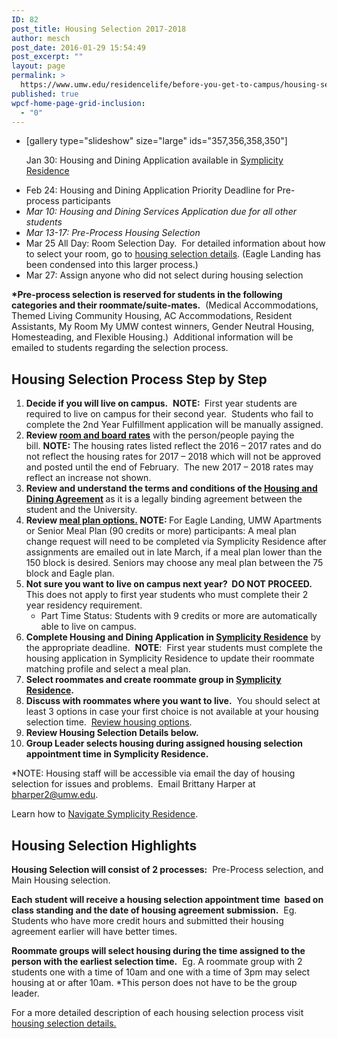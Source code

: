 ```yaml
---
ID: 82
post_title: Housing Selection 2017-2018
author: mesch
post_date: 2016-01-29 15:54:49
post_excerpt: ""
layout: page
permalink: >
  https://www.umw.edu/residencelife/before-you-get-to-campus/housing-selection/
published: true
wpcf-home-page-grid-inclusion:
  - "0"
---
```

<ul>
 	<li>[gallery type="slideshow" size="large" ids="357,356,358,350"]

Jan 30: Housing and Dining Application available in <a href="https://umw-residence.symplicity.com/">Symplicity Residence</a></li>
 	<li>Feb 24: Housing and Dining Application Priority Deadline for Pre-process participants<strong>*</strong></li>
 	<li>Mar 10: Housing and Dining Services Application due for all other students</li>
 	<li>Mar 13-17: Pre-Process Housing Selection<strong>*</strong></li>
 	<li>Mar 25 All Day: Room Selection Day.  For detailed information about how to select your room, go to <a href="http://www.umw.edu/residencelife/before-you-get-to-campus/housing-selection/details/">housing selection details</a>. (Eagle Landing has been condensed into this larger process.)</li>
 	<li>Mar 27: Assign anyone who did not select during housing selection</li>
</ul>
<strong>*Pre-process selection is reserved for students in the following categories and their roommate/suite-mates.</strong>  (Medical Accommodations, Themed Living Community Housing, AC Accommodations, Resident Assistants, My Room My UMW contest winners, Gender Neutral Housing, Homesteading, and Flexible Housing.)  Additional information will be emailed to students regarding the selection process.
<h2>Housing Selection Process Step by Step</h2>
<ol>
 	<li><strong>Decide if you will live on campus.</strong>  <strong>NOTE:</strong><strong> </strong> First year students are required to live on campus for their second year.  Students who fail to complete the 2nd Year Fulfillment application will be manually assigned.</li>
 	<li><strong>Review <a href="http://www.umw.edu/residencelife/before-you-get-to-campus/housing-selection/rates/">room and board rates</a></strong> with the person/people paying the bill. <strong>NOTE:</strong> The housing rates listed reflect the 2016 – 2017 rates and do not reflect the housing rates for 2017 – 2018 which will not be approved and posted until the end of February.  The new 2017 – 2018 rates may reflect an increase not shown.</li>
 	<li><strong>Review and understand the terms and conditions of the <a href="http://www.umw.edu/residencelife/before-you-get-to-campus/services-agreement/">Housing and Dining Agreement</a> </strong>as it is a legally binding agreement between the student and the University.</li>
 	<li><strong>Review <a href="https://umw.sodexomyway.com/dining-plans/index.html">meal plan options.</a> NOTE: </strong>F<span class="s2">or Eagle Landing, UMW Apartments or Senior Meal Plan (90 credits or more) participants: A meal plan change request will need to be completed via Symplicity Residence after assignments are emailed out in late March, if a meal plan lower than the 150 block is desired. Seniors may choose any meal plan between the 75 block and Eagle plan.</span></li>
 	<li><strong>Not sure you want to live on campus next year?  DO NOT PROCEED.</strong><strong>  </strong>This does not apply to first year students who must complete their 2 year residency requirement.
<ul>
 	<li>Part Time Status: Students with 9 credits or more are automatically able to live on campus.</li>
</ul>
</li>
 	<li><strong>Complete Housing and Dining Application in <a href="https://umw-residence.symplicity.com/">Symplicity Residence</a></strong> by the appropriate deadline.  <strong>NOTE</strong>:  First year students must complete the housing application in Symplicity Residence to update their roommate matching profile and select a meal plan.</li>
 	<li><strong>Select roommates and create roommate group in <a href="https://umw-residence.symplicity.com/">Symplicity Residence</a>.  </strong></li>
 	<li><strong>Discuss with roommates where you want to live.</strong>  You should select at least 3 options in case your first choice is not available at your housing selection time.  <a href="http://www.umw.edu/residencelife/residence-halls/">Review housing options</a>.</li>
 	<li><strong>Review Housing Selection Details below.</strong></li>
 	<li><strong>Group Leader selects housing during assigned housing selection appointment time in Symplicity Residence.</strong></li>
</ol>
*NOTE: Housing staff will be accessible via email the day of housing selection for issues and problems.  Email Brittany Harper at <a href="mailto:bharper2@umw.edu">bharper2@umw.edu</a>.

Learn how to <a href="http://www.umw.edu/residencelife/before-you-get-to-campus/housing-selection/navigating-symplicity/">Navigate Symplicity Residence</a>.
<h2>Housing Selection Highlights</h2>
<strong>Housing Selection will consist of 2 processes:</strong>  Pre-Process selection, and Main Housing selection.

<strong>Each student will receive a housing selection appointment time  based on class standing and the date of housing agreement submission.</strong>  Eg.  Students who have more credit hours and submitted their housing agreement earlier will have better times.

<strong>Roommate groups will select housing during the time assigned to the person with the earliest selection time.</strong>  Eg. A roommate group with 2 students one with a time of 10am and one with a time of 3pm may select housing at or after 10am. *This person does not have to be the group leader.

For a more detailed description of each housing selection process visit <a href="http://www.umw.edu/residencelife/before-you-get-to-campus/housing-selection/details/">housing selection details.</a>